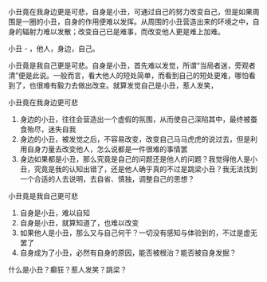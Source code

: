小丑竟在我身边更是可悲，自身是小丑，可通过自己的努力改变自己，但是如果周围是一圈的小丑，自身的作用便难以发挥。从周围的小丑营造出来的环境之中，自身的辐射力难以发散；改变自己已是难事，而改变他人更是难上加难。


小丑 - ，他人，身边，自己。

小丑竟是我自己更是可悲。自身是小丑，首先难以发觉，所谓“当局者迷，旁观者清”便是此说。一般而言，看大他人的短处简单，而看到自己的短处更难，哪怕看到了，也很难有毅力去做出改变。就算发觉自己是小丑，惹人发笑，

小丑竟在我身边更可悲
1. 身边的小丑，往往会营造出一个虚假的氛围，从而使自己深陷其中，最终被蚕食殆尽，迷失自我
2. 身边的小丑，被发觉之后，不容易改变，改变自己马马虎虎的说过去，但是利用自身力量去改变他人，怎么说都是一件很难的事情罢
3. 身边如果都是小丑，那么究竟是自己的问题还是他人的问题？我觉得他人是小丑，究竟是我的认知出错了，还是他人确乎真的不过是跳梁小丑？我无法找到一个合适的人去说明，去自省、慎独，调整自己的思想？

小丑竟是我自己更可悲
1. 自身是小丑，难以自知
3. 自身是小丑，就算知道了，也难以改变
4. 如果他人是小丑，那么又与自己何干？一切没有感知与体验到的，不过是虚无罢了
5. 自身成为了小丑，必然有自身的原因，能否被根治？能否被自身发掘？

什么是小丑？癫狂？惹人发笑？跳梁？